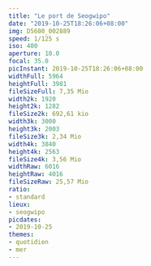 ```yaml
---
title: "Le port de Seogwipo"
date: "2019-10-25T18:26:06+08:00"
img: D5600_002889
speed: 1/125 s
iso: 400
aperture: 10.0
focal: 35.0
picInstant: 2019-10-25T18:26:06+08:00
widthFull: 5964
heightFull: 3981
fileSizeFull: 7,35 Mio
width2k: 1920
height2k: 1282
fileSize2k: 692,61 kio
width3k: 3000
height3k: 2003
fileSize3k: 2,34 Mio
width4k: 3840
height4k: 2563
fileSize4k: 3,56 Mio
widthRaw: 6016
heightRaw: 4016
fileSizeRaw: 25,57 Mio
ratio:
- standard
lieux:
- seogwipo
picdates:
- 2019-10-25
themes:
- quotidien
- mer
---
```


